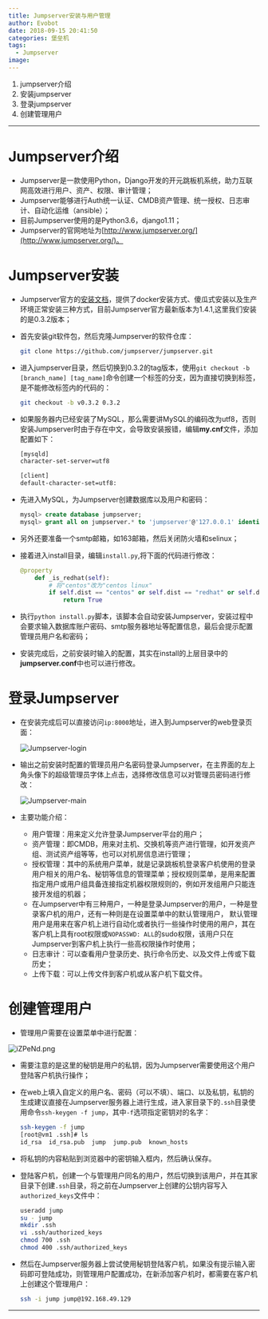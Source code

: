 ```yaml
---
title: Jumpserver安装与用户管理
author: Evobot
date: 2018-09-15 20:41:50
categories: 堡垒机
tags:
  - Jumpserver
image:
---
```


1. jumpserver介绍
2. 安装jumpserver
3. 登录jumpserver
4. 创建管理用户

<!--more-->

---

# Jumpserver介绍

- Jumpserver是一款使用Python，Django开发的开元跳板机系统，助力互联网高效进行用户、资产、权限、审计管理；
- Jumpserver能够进行Auth统一认证、CMDB资产管理、统一授权、日志审计、自动化运维（ansible）；
- 目前Jumpserver使用的是Python3.6，django1.11；
- Jumpserver的官网地址为[http://www.jumpserver.org/](http://www.jumpserver.org/)。

# Jumpserver安装

- Jumpserver官方的[安装文档](http://docs.jumpserver.org/zh/docs/index.html)，提供了docker安装方式、傻瓜式安装以及生产环境正常安装三种方式，目前Jumpserver官方最新版本为1.4.1,这里我们安装的是0.3.2版本；

- 首先安装git软件包，然后克隆Jumpserver的软件仓库：

  ```bash
  git clone https://github.com/jumpserver/jumpserver.git
  ```

- 进入jumpserver目录，然后切换到0.3.2的tag版本，使用`git checkout -b [branch_name] [tag_name]`命令创建一个标签的分支，因为直接切换到标签，是不能修改标签内的代码的：

  ```bash
  git checkout -b v0.3.2 0.3.2
  ```

- 如果服务器内已经安装了MySQL，那么需要讲MySQL的编码改为utf8，否则安装Jumpserver时由于存在中文，会导致安装报错，编辑**my.cnf**文件，添加配置如下：

  ```bash
  [mysqld]
  character-set-server=utf8
  
  [client]
  default-character-set=utf8:
  ```

- 先进入MySQL，为Jumpserver创建数据库以及用户和密码：

  ```sql
  mysql> create database jumpserver;
  mysql> grant all on jumpserver.* to 'jumpserver'@'127.0.0.1' identified by 'jump123jump';
  ```

- 另外还要准备一个smtp邮箱，如163邮箱，然后关闭防火墙和selinux；

- 接着进入install目录，编辑`install.py`,将下面的代码进行修改：

  ```python
  @property
      def _is_redhat(self):
          # 将"centos"改为"centos linux"
          if self.dist == "centos" or self.dist == "redhat" or self.dist == "fedora" or self.dist == "amazon linux ami":
              return True
  
  ```

- 执行`python install.py`脚本，该脚本会自动安装Jumpserver，安装过程中会要求输入数据库账户密码、smtp服务器地址等配置信息，最后会提示配置管理员用户名和密码；

- 安装完成后，之前安装时输入的配置，其实在install的上层目录中的**jumpserver.conf**中也可以进行修改。

# 登录Jumpserver

- 在安装完成后可以直接访问`ip:8000`地址，进入到Jumpserver的web登录页面：

  ![Jumpserver-login](https://s1.ax1x.com/2018/09/16/iZC0TH.png)

- 输出之前安装时配置的管理员用户名密码登录Jumpserver，在主界面的左上角头像下的超级管理员字体上点击，选择修改信息可以对管理员密码进行修改：

  ![Jumpserver-main](https://s1.ax1x.com/2018/09/16/iZCf0g.png)

- 主要功能介绍：

  - 用户管理：用来定义允许登录Jumpserver平台的用户；
  - 资产管理：即CMDB，用来对主机、交换机等资产进行管理，如开发资产组、测试资产组等等，也可以对机房信息进行管理；
  - 授权管理：其中的系统用户菜单，就是记录跳板机登录客户机使用的登录用户相关的用户名、秘钥等信息的管理菜单；授权规则菜单，是用来配置指定用户或用户组具备连接指定机器权限规则的，例如开发组用户只能连接开发组的机器；
  - 在Jumpserver中有三种用户，一种是登录Jumpserver的用户，一种是登录客户机的用户，还有一种则是在设置菜单中的默认管理用户，  默认管理用户是用来在客户机上进行自动化或者执行一些操作时使用的用户，其在客户机上具有root权限或`NOPASSWD: ALL`的sudo权限，该用户只在Jumpserver到客户机上执行一些高权限操作时使用；
  - 日志审计：可以查看用户登录历史、执行命令历史、以及文件上传或下载历史；
  - 上传下载：可以上传文件到客户机或从客户机下载文件。

# 创建管理用户

- 管理用户需要在设置菜单中进行配置：

![iZPeNd.png](https://s1.ax1x.com/2018/09/16/iZPeNd.png)

- 需要注意的是这里的秘钥是用户的私钥，因为Jumpserver需要使用这个用户登陆客户机执行操作；

- 在web上填入自定义的用户名、密码（可以不填）、端口、以及私钥，私钥的生成建议直接在Jumpserver服务器上进行生成，进入家目录下的`.ssh`目录使用命令`ssh-keygen -f jump`，其中`-f`选项指定密钥对的名字：

  ```bash
  ssh-keygen -f jump
  [root@vm1 .ssh]# ls
  id_rsa  id_rsa.pub  jump  jump.pub  known_hosts
  
  ```

- 将私钥的内容粘贴到浏览器中的密钥输入框内，然后确认保存。

- 登陆客户机，创建一个与管理用户同名的用户，然后切换到该用户，并在其家目录下创建`.ssh`目录，将之前在Jumpserver上创建的公钥内容写入`authorized_keys`文件中：

  ```bash
  useradd jump
  su - jump
  mkdir .ssh
  vi .ssh/authorized_keys
  chmod 700 .ssh
  chmod 400 .ssh/authorized_keys
  ```

- 然后在Jumpserver服务器上尝试使用秘钥登陆客户机，如果没有提示输入密码即可登陆成功，则管理用户配置成功，在新添加客户机时，都需要在客户机上创建这个管理用户：

  ```bash
  ssh -i jump jump@192.168.49.129
  ```

---

